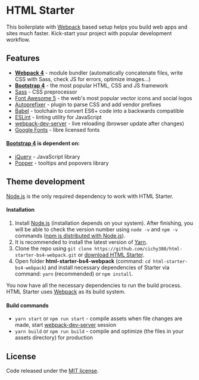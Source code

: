 # HTML Starter

This boilerplate with [Webpack](https://webpack.js.org/) based setup helps you build web apps and sites much faster. Kick-start your project with 
popular development workflow.

## Features

* **[Webpack 4](https://webpack.js.org/)** - module bundler (automatically concatenate files, write CSS with Sass, check JS for errors, optimize images...)
* **[Bootstrap 4](http://getbootstrap.com/)** - the most popular HTML, CSS and JS framework
* [Sass](https://sass-lang.com/) - CSS preprocessor
* [Font Awesome 5](https://fontawesome.com/) - the web's most popular vector icons and social logos
* [Autoprefixer](https://autoprefixer.github.io/) - plugin to parse CSS and add vendor prefixes
* [Babel](https://babeljs.io/) - toolchain to convert ES6+ code into a backwards compatible
* [ESLint](https://eslint.org/) - linting utility for JavaScript
* [webpack-dev-server](https://github.com/webpack/webpack-dev-server) - live reloading (browser update after changes)
* [Google Fonts](https://fonts.google.com/) - libre licensed fonts

#### [Bootstrap 4](http://getbootstrap.com/) is dependent on:

* [jQuery](http://jquery.com/) - JavaScript library
* [Popper](http://popper.js.org/) - tooltips and popovers library

## Theme development

[Node.js](http://nodejs.org/) is the only required dependency to work with HTML Starter.


#### Installation

1. Install [Node.js](http://nodejs.org/) (installation depends on your system). After finishing, you will be able to 
check the version number using `node -v` and `npm -v` commands 
([npm is distributed with Node.js](https://www.npmjs.com/get-npm)).
2. It is recommended to install the latest version of [Yarn](https://yarnpkg.com/en/docs/install).
3. Clone the repo using `git clone https://github.com/cichy380/html-starter-bs4-webpack.git` or [download HTML Starter](https://github.com/cichy380/html-starter-bs4-webpack/archive/master.zip).
4. Open folder **html-starter-bs4-webpack** (command: `cd html-starter-bs4-webpack`) and install necessary dependencies of Starter via command: `yarn` (recommended) or `npm install`. 

You now have all the necessary dependencies to run the build process. HTML Starter uses [Webpack](https://webpack.js.org/) as its build system.

#### Build commands

* `yarn start` or `npm run start` - compile assets when file changes are made, start [webpack-dev-server](https://github.com/webpack/webpack-dev-server) session
* `yarn build` or `npm run build` - compile and optimize (the files in your assets directory) for production

## License

Code released under the [MIT license](https://github.com/cichy380/html-starter-bs4-webpack/blob/master/LICENSE.md).
